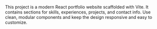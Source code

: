 <!-- Use this file to provide workspace-specific custom instructions to Copilot. For more details, visit https://code.visualstudio.com/docs/copilot/copilot-customization#_use-a-githubcopilotinstructionsmd-file -->

This project is a modern React portfolio website scaffolded with Vite. It contains sections for skills, experiences, projects, and contact info. Use clean, modular components and keep the design responsive and easy to customize.

